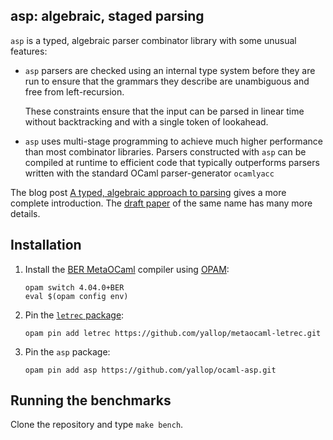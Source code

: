 ## asp: algebraic, staged parsing

`asp` is a typed, algebraic parser combinator library with some unusual features:

  * `asp` parsers are checked using an internal type system before they are
    run to ensure that the grammars they describe are unambiguous and
    free from left-recursion.

    These constraints ensure that the input can be parsed in linear
    time without backtracking and with a single token of lookahead.

  * `asp` uses multi-stage programming to achieve much higher
    performance than most combinator libraries.  Parsers constructed
    with `asp` can be compiled at runtime to efficient code that
    typically outperforms parsers written with the standard OCaml
    parser-generator `ocamlyacc`
    
The blog post [A typed, algebraic approach to parsing][blog-post]
gives a more complete introduction.  The [draft paper][paper] of the
same name has many more details.

## Installation

1. Install the [BER MetaOCaml][ber-metaocaml] compiler using [OPAM][opam]:

   ```
   opam switch 4.04.0+BER
   eval $(opam config env)
   ```

2. Pin the [`letrec` package][letrec]:

   ```
   opam pin add letrec https://github.com/yallop/metaocaml-letrec.git
   ```

3. Pin the `asp` package:

   ```
   opam pin add asp https://github.com/yallop/ocaml-asp.git
   ```


## Running the benchmarks

Clone the repository and type `make bench`.

[blog-post]: http://semantic-domain.blogspot.com/2018/07/a-typed-algebraic-approach-to-parsing.html
[paper]: http://www.cl.cam.ac.uk/~nk480/parsing.pdf
[opam]: https://opam.ocaml.org/
[letrec]: https://github.com/yallop/metaocaml-letrec
[ber-metaocaml]: http://okmij.org/ftp/ML/MetaOCaml.html

